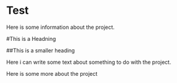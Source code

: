 # Test

Here is some information about the project.

#This is  a Headning

##This is a smaller heading

Here i can write some text about something to do with the project.

Here is some more about the project
